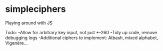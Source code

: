 simpleciphers
=============

Playing around with JS

Todo: -Allow for arbitrary key input, not just +-260
        -Tidy up code, remove debugging logs
        -Additional ciphers to implement: Atbash, mixed alphabet, 
         Vigenère...
